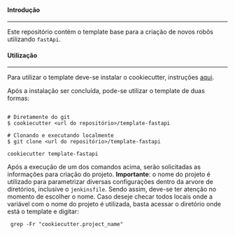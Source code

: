 #### Introdução
___
Este repositório contém o template base para a criação de novos robôs utilizando `fastApi`.



#### Utilização
____

Para utilizar o template deve-se instalar o cookiecutter, instruções [aqui](https://cookiecutter.readthedocs.io/en/1.7.2/installation.html).

Após a instalação ser concluída, pode-se utilizar o template de duas formas:

```shell script

# Diretamente do git
$ cookiecutter <url do repositório>/template-fastapi

# Clonando e executando localmente
$ git clone <url do repositório>/template-fastapi

cookiecutter template-fastapi

```

Após a execução de um dos comandos acima, serão solicitadas as informações para criação do projeto. **Importante**: o nome do projeto é utilizado para parametrizar diversas configurações dentro da arvore de diretórios, inclusive o `jenkinsfile`. Sendo assim, deve-se ter atenção no momento de escolher o nome. Caso deseje checar todos locais onde a variável com o nome do projeto é utilizada, basta acessar o diretório onde está o template e digitar:

```shell script
 grep -Fr "cookiecutter.project_name"
```
